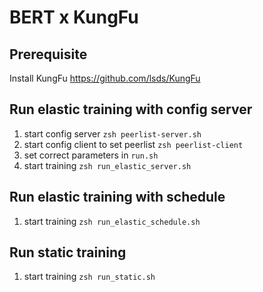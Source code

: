 # BERT x KungFu

## Prerequisite
Install KungFu
https://github.com/lsds/KungFu

## Run elastic training with config server
1. start config server `zsh peerlist-server.sh`
2. start config client to set peerlist `zsh peerlist-client`
3. set correct parameters in `run.sh`
4. start training `zsh run_elastic_server.sh`

## Run elastic training with schedule
1. start training `zsh run_elastic_schedule.sh`

## Run static training
1. start training `zsh run_static.sh`
